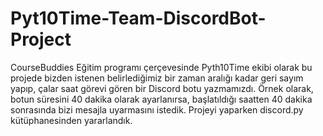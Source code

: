 # Pyt10Time-Team-DiscordBot-Project

CourseBuddies Eğitim programı çerçevesinde Pyth10Time ekibi olarak bu projede bizden istenen belirlediğimiz bir zaman aralığı kadar geri sayım yapıp, çalar saat görevi gören bir Discord botu yazmamızdı. Örnek olarak, botun süresini 40 dakika olarak ayarlanırsa, başlatıldığı saatten 40 dakika sonrasında bizi mesajla uyarmasını istedik. Projeyi yaparken discord.py kütüphanesinden yararlandık.


